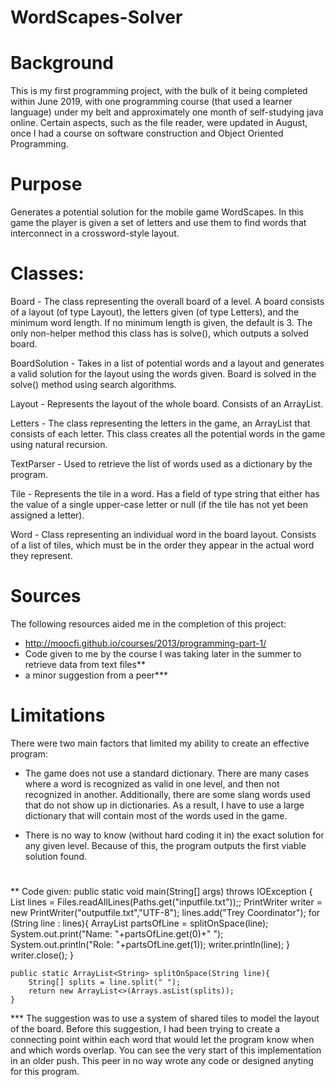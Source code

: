 # WordScapes-Solver

# Background

This is my first programming project, with the bulk of it being completed within June 2019, with one programming course (that used a learner language) under my belt and approximately one month of self-studying java online. Certain aspects, such as the file reader, were updated in August, once I had a course on software construction and Object Oriented Programming.

# Purpose

Generates a potential solution for the mobile game WordScapes. In this game the player is given a set of letters and use them to find words that interconnect in a crossword-style layout.

# Classes:

Board - The class representing the overall board of a level. A board consists of a layout (of type Layout), the letters given (of type Letters), and the minimum word length. If no minimum length is given, the default is 3. The only non-helper method this class has is solve(), which outputs a solved board.

BoardSolution - Takes in a list of potential words and a layout and generates a valid solution for the layout using the words given. Board is solved in the solve() method using search algorithms.


Layout - Represents the layout of the whole board. Consists of an ArrayList<Word>.
 
Letters - The class representing the letters in the game, an ArrayList<String> that consists of each letter. This class creates all the potential words in the game using natural recursion.
  
TextParser - Used to retrieve the list of words used as a dictionary by the program.

Tile - Represents the tile in a word. Has a field of type string that either has the value of a single upper-case letter or null (if the tile has not yet been assigned a letter).
  
Word - Class representing an individual word in the board layout. Consists of a list of tiles, which must be in the order they appear in the actual word they represent.

# Sources

The following resources aided me in the completion of this project:

  - http://moocfi.github.io/courses/2013/programming-part-1/
  - Code given to me by the course I was taking later in the summer to retrieve data from text files**
  - a minor suggestion from a peer***

# Limitations

There were two main factors that limited my ability to create an effective program:

 - The game does not use a standard dictionary. There are many cases where a word is recognized as valid in one level, and then not        recognized in another. Additionally, there are some slang words used that do not show up in dictionaries. As a result, I have to use    a large dictionary that will contain most of the words used in the game.
 
 - There is no way to know (without hard coding it in) the exact solution for any given level. Because of this, the program outputs the    first viable solution found.

# 

** Code given:
    public static void main(String[] args) throws IOException {
        List<String> lines = Files.readAllLines(Paths.get("inputfile.txt"));;
        PrintWriter writer = new PrintWriter("outputfile.txt","UTF-8");
        lines.add("Trey Coordinator");
        for (String line : lines){
            ArrayList<String> partsOfLine = splitOnSpace(line);
            System.out.print("Name: "+partsOfLine.get(0)+" ");
            System.out.println("Role: "+partsOfLine.get(1));
            writer.println(line);
        }
        writer.close();
    }


    public static ArrayList<String> splitOnSpace(String line){
        String[] splits = line.split(" ");
        return new ArrayList<>(Arrays.asList(splits));
    }
  
*** The suggestion was to use a system of shared tiles to model the layout of the board. Before this suggestion, I had been trying to create a connecting point within each word that would let the program know when and which words overlap. You can see the very start of this implementation in an older push. This peer in no way wrote any code or designed anyting for this program.

